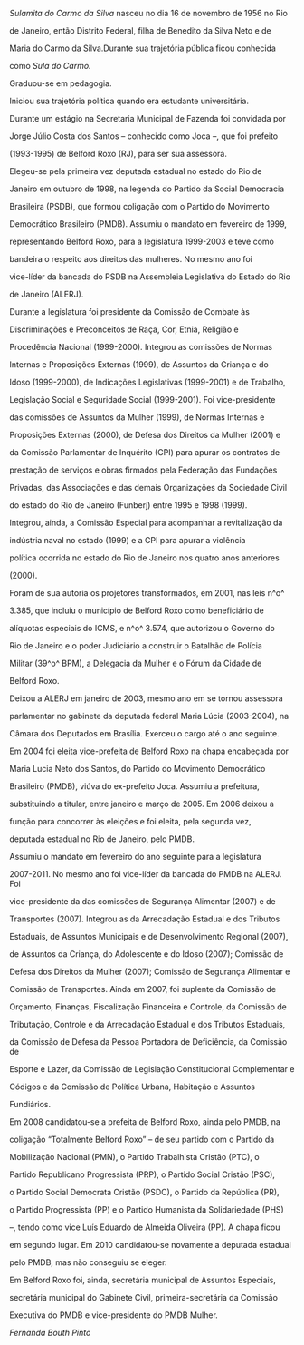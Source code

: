 

*Sulamita do Carmo da Silva* nasceu no dia 16 de novembro de 1956 no Rio

de Janeiro, então Distrito Federal, filha de Benedito da Silva Neto e de

Maria do Carmo da Silva.Durante sua trajetória pública ficou conhecida

como *Sula do Carmo.*



Graduou-se em pedagogia.



Iniciou sua trajetória política quando era estudante universitária.

Durante um estágio na Secretaria Municipal de Fazenda foi convidada por

Jorge Júlio Costa dos Santos – conhecido como Joca –, que foi prefeito

(1993-1995) de Belford Roxo (RJ), para ser sua assessora.



Elegeu-se pela primeira vez deputada estadual no estado do Rio de

Janeiro em outubro de 1998, na legenda do Partido da Social Democracia

Brasileira (PSDB), que formou coligação com o Partido do Movimento

Democrático Brasileiro (PMDB). Assumiu o mandato em fevereiro de 1999,

representando Belford Roxo, para a legislatura 1999-2003 e teve como

bandeira o respeito aos direitos das mulheres. No mesmo ano foi

vice-líder da bancada do PSDB na Assembleia Legislativa do Estado do Rio

de Janeiro (ALERJ).



Durante a legislatura foi presidente da Comissão de Combate às

Discriminações e Preconceitos de Raça, Cor, Etnia, Religião e

Procedência Nacional (1999-2000). Integrou as comissões de Normas

Internas e Proposições Externas (1999), de Assuntos da Criança e do

Idoso (1999-2000), de Indicações Legislativas (1999-2001) e de Trabalho,

Legislação Social e Seguridade Social (1999-2001). Foi vice-presidente

das comissões de Assuntos da Mulher (1999), de Normas Internas e

Proposições Externas (2000), de Defesa dos Direitos da Mulher (2001) e

da Comissão Parlamentar de Inquérito (CPI) para apurar os contratos de

prestação de serviços e obras firmados pela Federação das Fundações

Privadas, das Associações e das demais Organizações da Sociedade Civil

do estado do Rio de Janeiro (Funberj) entre 1995 e 1998 (1999).

Integrou, ainda, a Comissão Especial para acompanhar a revitalização da

indústria naval no estado (1999) e a CPI para apurar a violência

política ocorrida no estado do Rio de Janeiro nos quatro anos anteriores

(2000).



Foram de sua autoria os projetores transformados, em 2001, nas leis n^o^

3.385, que incluiu o município de Belford Roxo como beneficiário de

alíquotas especiais do ICMS, e n^o^ 3.574, que autorizou o Governo do

Rio de Janeiro e o poder Judiciário a construir o Batalhão de Polícia

Militar (39^o^ BPM), a Delegacia da Mulher e o Fórum da Cidade de

Belford Roxo.



Deixou a ALERJ em janeiro de 2003, mesmo ano em se tornou assessora

parlamentar no gabinete da deputada federal Maria Lúcia (2003-2004), na

Câmara dos Deputados em Brasília. Exerceu o cargo até o ano seguinte.



Em 2004 foi eleita vice-prefeita de Belford Roxo na chapa encabeçada por

Maria Lucia Neto dos Santos, do Partido do Movimento Democrático

Brasileiro (PMDB), viúva do ex-prefeito Joca. Assumiu a prefeitura,

substituindo a titular, entre janeiro e março de 2005. Em 2006 deixou a

função para concorrer às eleições e foi eleita, pela segunda vez,

deputada estadual no Rio de Janeiro, pelo PMDB.



Assumiu o mandato em fevereiro do ano seguinte para a legislatura

2007-2011. No mesmo ano foi vice-líder da bancada do PMDB na ALERJ. Foi

vice-presidente da das comissões de Segurança Alimentar (2007) e de

Transportes (2007). Integrou as da Arrecadação Estadual e dos Tributos

Estaduais, de Assuntos Municipais e de Desenvolvimento Regional (2007),

de Assuntos da Criança, do Adolescente e do Idoso (2007); Comissão de

Defesa dos Direitos da Mulher (2007); Comissão de Segurança Alimentar e

Comissão de Transportes. Ainda em 2007, foi suplente da Comissão de

Orçamento, Finanças, Fiscalização Financeira e Controle, da Comissão de

Tributação, Controle e da Arrecadação Estadual e dos Tributos Estaduais,

da Comissão de Defesa da Pessoa Portadora de Deficiência, da Comissão de

Esporte e Lazer, da Comissão de Legislação Constitucional Complementar e

Códigos e da Comissão de Política Urbana, Habitação e Assuntos

Fundiários.



Em 2008 candidatou-se a prefeita de Belford Roxo, ainda pelo PMDB, na

coligação “Totalmente Belford Roxo” – de seu partido com o Partido da

Mobilização Nacional (PMN), o Partido Trabalhista Cristão (PTC), o

Partido Republicano Progressista (PRP), o Partido Social Cristão (PSC),

o Partido Social Democrata Cristão (PSDC), o Partido da República (PR),

o Partido Progressista (PP) e o Partido Humanista da Solidariedade (PHS)

–, tendo como vice Luís Eduardo de Almeida Oliveira (PP). A chapa ficou

em segundo lugar. Em 2010 candidatou-se novamente a deputada estadual

pelo PMDB, mas não conseguiu se eleger.



Em Belford Roxo foi, ainda, secretária municipal de Assuntos Especiais,

secretária municipal do Gabinete Civil, primeira-secretária da Comissão

Executiva do PMDB e vice-presidente do PMDB Mulher.



*Fernanda Bouth Pinto*




